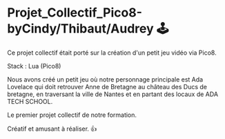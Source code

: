 # Projet_Collectif_Pico8-byCindy/Thibaut/Audrey 🕹️

Ce projet collectif était porté sur la création d'un petit jeu vidéo via Pico8.

Stack : Lua (Pico8)

Nous avons créé un petit jeu où notre personnage principale est Ada Lovelace qui doit retrouver Anne de Bretagne au château des Ducs de bretagne, en traversant la 
ville de Nantes et en partant des locaux de ADA TECH SCHOOL.

Le premier projet collectif de notre formation.

Créatif et amusant à réaliser. 👍
